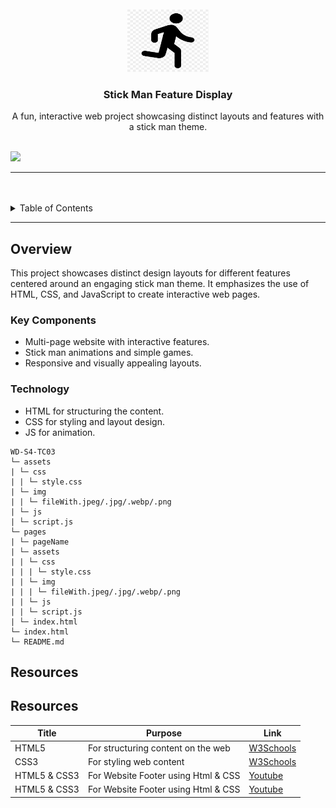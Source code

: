 <a name="readme-top">

<br/>

<br />
<div align="center">
  <a href="https://github.com/mikhailfeutech">
    <img src="./pages/Stickman1/assets/img/sticman.png" alt="Nyebe" width="130" height="100">
  </a>
  <h3 align="center">Stick Man Feature Display</h3>
</div>
<div align="center">
  A fun, interactive web project showcasing distinct layouts and features with a stick man theme.
</div>

<br />

![](https://visit-counter.vercel.app/counter.png?page=your-github-username/Stick-Man-Feature-Display)

---

<br />
<br />

<details>
  <summary>Table of Contents</summary>
  <ol>
    <li>
      <a href="#overview">Overview</a>
      <ol>
        <li>
          <a href="#key-components">Key Components</a>
        </li>
        <li>
          <a href="#technology">Technology</a>
        </li>
      </ol>
    </li>
    <li>
      <a href="#rules-practices-and-principles">Rules, Practices and Principles</a>
    </li>
    <li>
      <a href="#resources">Resources</a>
    </li>
  </ol>
</details>

---

## Overview

This project showcases distinct design layouts for different features centered around an engaging stick man theme. It emphasizes the use of HTML, CSS, and JavaScript to create interactive web pages.

### Key Components
- Multi-page website with interactive features.
- Stick man animations and simple games.
- Responsive and visually appealing layouts.

### Technology
- HTML for structuring the content.
- CSS for styling and layout design.
- JS for animation.

```
WD-S4-TC03
└─ assets
| └─ css
| | └─ style.css
| └─ img
| | └─ fileWith.jpeg/.jpg/.webp/.png
| └─ js
| └─ script.js
└─ pages
| └─ pageName
| └─ assets
| | └─ css
| | | └─ style.css
| | └─ img
| | | └─ fileWith.jpeg/.jpg/.webp/.png
| | └─ js
| | └─ script.js
| └─ index.html
└─ index.html
└─ README.md
```
## Resources

## Resources

| Title | Purpose | Link |
|-------|---------|------|
| HTML5 | For structuring content on the web | [W3Schools](https://www.w3schools.com/html/) |
| CSS3  | For styling web content           | [W3Schools](https://www.w3schools.com/css/) |
| HTML5 & CSS3  |For Website Footer using Html & CSS|[Youtube](https://www.youtube.com/watch?v=UpkEANWC2Ms)|
| HTML5 & CSS3  |For Website Footer using Html & CSS|[Youtube](https://www.youtube.com/watch?v=SgmNxE9lWcY)|
